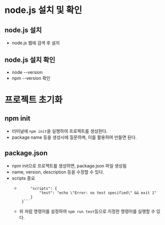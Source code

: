 # node.js 설치 및 확인

## node.js 설치
- node.js 웹에 검색 후 설치

## node.js 설치 확인
- node --version
- npm --version 확인

# 프로젝트 초기화

## npm init
- 터미널에 `npm init`을 실행하여 프로젝트를 생성한다.
- package name 등을 생성시에 질문하며, 이를 활용하여 만들면 된다.

## package.json
- npm init으로 프로젝트를 생성하면, package.json 파일 생성됨
- name, version, description 등을 수정할 수 있다.
- scripts 중요
    -  ```{
            "scripts": {
                "test": "echo \"Error: no test specified\" && exit 1"
            }
        }```
    - 위 처럼 명령어를 설정하여 `npm run test`등으로 지정한 명령어를 실행할 수 있다.
